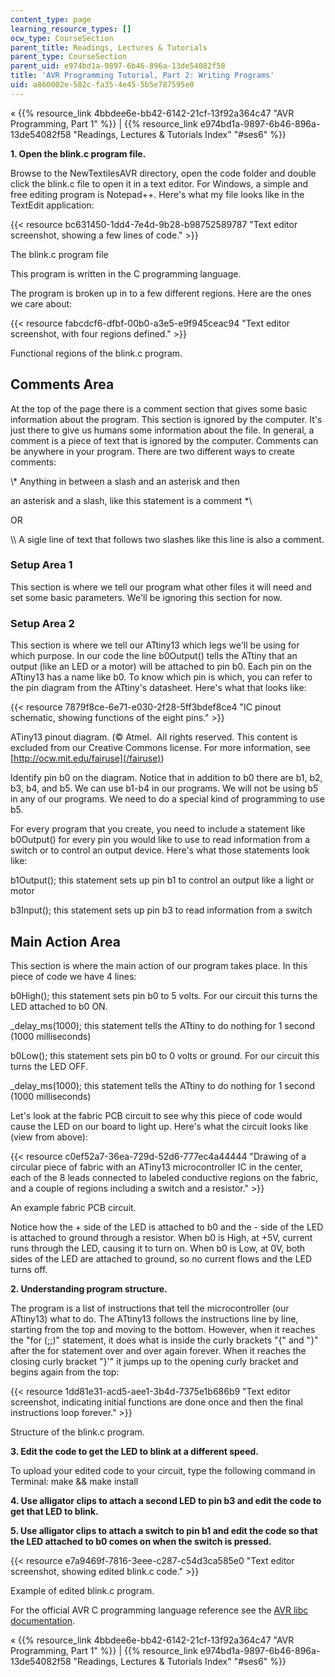 ```yaml
---
content_type: page
learning_resource_types: []
ocw_type: CourseSection
parent_title: Readings, Lectures & Tutorials
parent_type: CourseSection
parent_uid: e974bd1a-9897-6b46-896a-13de54082f58
title: 'AVR Programming Tutorial, Part 2: Writing Programs'
uid: a860002e-582c-fa35-4e45-5b5e787595e0
---
```


« {{% resource_link 4bbdee6e-bb42-6142-21cf-13f92a364c47 "AVR Programming, Part 1" %}} | {{% resource_link e974bd1a-9897-6b46-896a-13de54082f58 "Readings, Lectures & Tutorials Index" "#ses6" %}}

**1\. Open the blink.c program file.**

Browse to the NewTextilesAVR directory, open the code folder and double click the blink.c file to open it in a text editor. For Windows, a simple and free editing program is Notepad++. Here's what my file looks like in the TextEdit application:

{{< resource bc631450-1dd4-7e4d-9b28-b98752589787 "Text editor screenshot, showing a few lines of code." >}}

The blink.c program file

This program is written in the C programming language.

The program is broken up in to a few different regions. Here are the ones we care about:

{{< resource fabcdcf6-dfbf-00b0-a3e5-e9f945ceac94 "Text editor screenshot, with four regions defined." >}}

Functional regions of the blink.c program.

Comments Area
-------------

At the top of the page there is a comment section that gives some basic information about the program. This section is ignored by the computer. It's just there to give us humans some information about the file. In general, a comment is a piece of text that is ignored by the computer. Comments can be anywhere in your program. There are two different ways to create comments:

\\\* Anything in between a slash and an asterisk and then

an asterisk and a slash, like this statement is a comment \*\\

OR

\\\\ A sigle line of text that follows two slashes like this line is also a comment.

### Setup Area 1

This section is where we tell our program what other files it will need and set some basic parameters. We'll be ignoring this section for now.

### Setup Area 2

This section is where we tell our ATtiny13 which legs we'll be using for which purpose. In our code the line b0Output() tells the ATtiny that an output (like an LED or a motor) will be attached to pin b0. Each pin on the ATtiny13 has a name like b0. To know which pin is which, you can refer to the pin diagram from the ATtiny's datasheet. Here's what that looks like:

{{< resource 7879f8ce-6e71-e030-2f28-5ff3bdef8ce4 "IC pinout schematic, showing functions of the eight pins." >}}

ATiny13 pinout diagram. (© Atmel.  All rights reserved. This content is excluded from our Creative Commons license. For more information, see [http://ocw.mit.edu/fairuse](/fairuse))

Identify pin b0 on the diagram. Notice that in addition to b0 there are b1, b2, b3, b4, and b5. We can use b1-b4 in our programs. We will not be using b5 in any of our programs. We need to do a special kind of programming to use b5.

For every program that you create, you need to include a statement like b0Output() for every pin you would like to use to read information from a switch or to control an output device. Here's what those statements look like:

b1Output(); this statement sets up pin b1 to control an output like a light or motor

b3Input(); this statement sets up pin b3 to read information from a switch

Main Action Area
----------------

This section is where the main action of our program takes place. In this piece of code we have 4 lines:

b0High(); this statement sets pin b0 to 5 volts. For our circuit this turns the LED attached to b0 ON.

\_delay\_ms(1000); this statement tells the ATtiny to do nothing for 1 second (1000 milliseconds)

b0Low(); this statement sets pin b0 to 0 volts or ground. For our circuit this turns the LED OFF.

\_delay\_ms(1000); this statement tells the ATtiny to do nothing for 1 second (1000 milliseconds)

Let's look at the fabric PCB circuit to see why this piece of code would cause the LED on our board to light up. Here's what the circuit looks like (view from above):

{{< resource c0ef52a7-36ea-729d-52d6-777ec4a44444 "Drawing of a circular piece of fabric with an ATiny13 microcontroller IC in the center, each of the 8 leads connected to labeled conductive regions on the fabric, and a couple of regions including a switch and a resistor." >}}

An example fabric PCB circuit.

Notice how the + side of the LED is attached to b0 and the - side of the LED is attached to ground through a resistor. When b0 is High, at +5V, current runs through the LED, causing it to turn on. When b0 is Low, at 0V, both sides of the LED are attached to ground, so no current flows and the LED turns off.

**2\. Understanding program structure.**

The program is a list of instructions that tell the microcontroller (our ATtiny13) what to do. The ATtiny13 follows the instructions line by line, starting from the top and moving to the bottom. However, when it reaches the "for (;;)" statement, it does what is inside the curly brackets "{" and "}" after the for statement over and over again forever. When it reaches the closing curly bracket "}'" it jumps up to the opening curly bracket and begins again from the top:

{{< resource 1dd81e31-acd5-aee1-3b4d-7375e1b686b9 "Text editor screenshot, indicating initial functions are done once and then the final instructions loop forever." >}}

Structure of the blink.c program.

**3\. Edit the code to get the LED to blink at a different speed.**

To upload your edited code to your circuit, type the following command in Terminal: make && make install

**4\. Use alligator clips to attach a second LED to pin b3 and edit the code to get that LED to blink.**

**5\. Use alligator clips to attach a switch to pin b1 and edit the code so that the LED attached to b0 comes on when the switch is pressed.**

{{< resource e7a9469f-7816-3eee-c287-c54d3ca585e0 "Text editor screenshot, showing edited blink.c code." >}}

Example of edited blink.c program.

For the official AVR C programming language reference see the [AVR libc documentation](http://www.nongnu.org/avr-libc/user-manual/index.html).

« {{% resource_link 4bbdee6e-bb42-6142-21cf-13f92a364c47 "AVR Programming, Part 1" %}} | {{% resource_link e974bd1a-9897-6b46-896a-13de54082f58 "Readings, Lectures & Tutorials Index" "#ses6" %}}